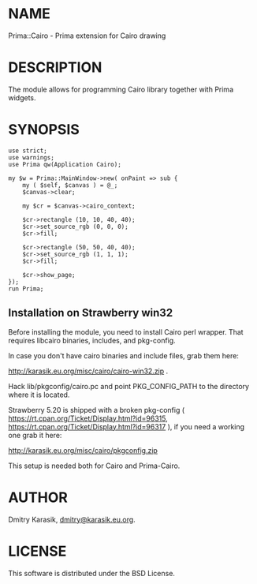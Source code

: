 NAME
====

Prima::Cairo - Prima extension for Cairo drawing

DESCRIPTION
===========

The module allows for programming Cairo library together with Prima
widgets.

SYNOPSIS
========

    use strict;
    use warnings;
    use Prima qw(Application Cairo);
    
    my $w = Prima::MainWindow->new( onPaint => sub {
        my ( $self, $canvas ) = @_;
        $canvas->clear;
    
        my $cr = $canvas->cairo_context;
    
        $cr->rectangle (10, 10, 40, 40);
        $cr->set_source_rgb (0, 0, 0);
        $cr->fill;
    
        $cr->rectangle (50, 50, 40, 40);
        $cr->set_source_rgb (1, 1, 1);
        $cr->fill;
    
        $cr->show_page;
    });
    run Prima;


Installation on Strawberry win32
--------------------------------

Before installing the module, you need to install Cairo perl wrapper.
That requires libcairo binaries, includes, and pkg-config.

In case you don't have cairo binaries and include files, grab them here:

http://karasik.eu.org/misc/cairo/cairo-win32.zip .

Hack lib/pkgconfig/cairo.pc and point PKG_CONFIG_PATH to the directory
where it is located.

Strawberry 5.20 is shipped with a broken pkg-config (
https://rt.cpan.org/Ticket/Display.html?id=96315,
https://rt.cpan.org/Ticket/Display.html?id=96317 ), if you need a
working one grab it here:

http://karasik.eu.org/misc/cairo/pkgconfig.zip

This setup is needed both for Cairo and Prima-Cairo.

AUTHOR
=====

Dmitry Karasik, <dmitry@karasik.eu.org>.

LICENSE
=======

This software is distributed under the BSD License.

